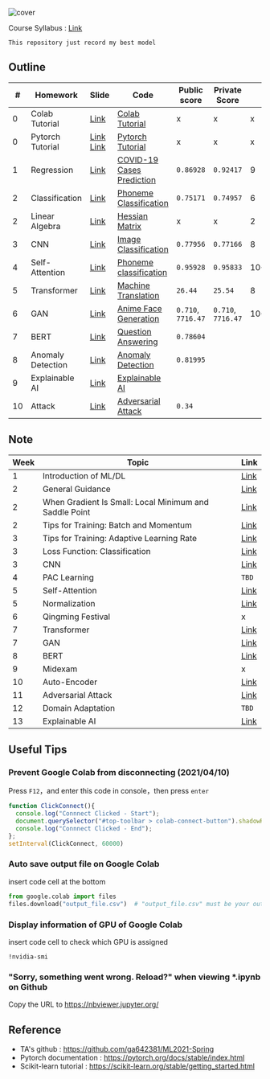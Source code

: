 ![cover](https://github.com/Offliners/ML-writeup/blob/main/cover.png)

Course Syllabus : [Link](https://speech.ee.ntu.edu.tw/~hylee/ml/2021-spring.html)

`This repository just record my best model`

## Outline
|#|Homework|Slide|Code|Public score|Private Score|Score|
|-|-|-|-|-|-|-|
|0|Colab Tutorial|[Link](HW0/Google_Colab_Tutorial.pdf)|[Colab Tutorial](HW0/Colab_Tutorial.ipynb)|x|x|x|
|0|Pytorch Tutorial|[Link](HW0/Pytorch_Tutorial_1.pdf) [Link](HW0/Pytorch_Tutorial_2.pdf)|[Pytorch Tutorial](HW0/Pytorch_Tutorial.ipynb)|x|x|x|
|1|Regression|[Link](HW1/HW01.pdf)|[COVID-19 Cases Prediction](HW1/homework1.ipynb)|`0.86928`|`0.92417`|9|
|2|Classification|[Link](HW2/HW02.pdf)|[Phoneme Classification](HW2/homework2_1.ipynb)|`0.75171`|`0.74957`|6|
|2|Linear Algebra|[Link](HW2/HW02.pdf)|[Hessian Matrix](HW2/homework2_2.ipynb)|x|x|2|
|3|CNN|[Link](HW3/HW03.pdf)|[Image Classification](HW3/homework3.ipynb)|`0.77956`|`0.77166`|8|
|4|Self-Attention|[Link](HW4/HW04.pdf)|[Phoneme classification](HW4/homework4.ipynb)|`0.95928`|`0.95833`|10+0.5([report](HW4/hw4_report.pdf))|
|5|Transformer|[Link](HW5/HW05.pdf)|[Machine Translation](HW5/homework5.ipynb)|`26.44`|`25.54`|8|
|6|GAN|[Link](HW6/HW06.pdf)|[Anime Face Generation](HW6/homework6.ipynb)|`0.710`, `7716.47`|`0.710`, `7716.47`|10+0.5([report](HW6/hw6_report.pdf))|
|7|BERT|[Link](HW7/HW07.pdf)|[Question Answering](HW7/homework7.ipynb)|`0.78604`|||
|8|Anomaly Detection|[Link](HW8/HW08.pdf)|[Anomaly Detection](HW8/homework8.ipynb)|`0.81995`|||
|9|Explainable AI|[Link](HW9/HW09.pdf)|[Explainable AI](HW9/homework9.ipynb)||||
|10|Attack|[Link](HW10/HW10.pdf)|[Adversarial Attack](HW10/homework10.ipynb)|`0.34`|||

## Note
|Week|Topic|Link|
|-|-|-|
|1|Introduction of ML/DL|[Link](https://offliners.github.io/post/ntuml-week1/)|
|2|General Guidance|[Link](https://offliners.github.io/post/ntuml-week2-1/)|
|2|When Gradient Is Small: Local Minimum and Saddle Point|[Link](https://offliners.github.io/post/ntuml-week2-2/)|
|2|Tips for Training: Batch and Momentum|[Link](https://offliners.github.io/post/ntuml-week2-3/)|
|3|Tips for Training: Adaptive Learning Rate|[Link](https://offliners.github.io/post/ntuml-week3-1/)|
|3|Loss Function: Classification|[Link](https://offliners.github.io/post/ntuml-week3-2/)|
|3|CNN|[Link](https://offliners.github.io/post/ntuml-week3-3/)|
|4|PAC Learning|`TBD`|
|5|Self-Attention|[Link](https://offliners.github.io/post/ntuml-week5-1/)|
|5|Normalization|[Link](https://offliners.github.io/post/ntuml-week5-2/)|
|6|Qingming Festival|x|
|7|Transformer|[Link](https://offliners.github.io/post/ntuml-week7-1/)|
|7|GAN|[Link](https://offliners.github.io/post/ntuml-week7-2/)|
|8|BERT|[Link](https://offliners.github.io/post/ntuml-week8/)|
|9|Midexam|x|
|10|Auto-Encoder|[Link](https://offliners.github.io/post/ntuml-week10/)|
|11|Adversarial Attack|[Link](https://offliners.github.io/post/ntuml-week11/)|
|12|Domain Adaptation|`TBD`|
|13|Explainable AI|[Link](https://offliners.github.io/post/ntuml-week13/)|

## Useful Tips
### Prevent Google Colab from disconnecting (2021/04/10)
Press `F12`，and enter this code in console，then press `enter`
```javascript
function ClickConnect(){
  console.log("Connnect Clicked - Start"); 
  document.querySelector("#top-toolbar > colab-connect-button").shadowRoot.querySelector("#connect").click();
  console.log("Connnect Clicked - End"); 
};
setInterval(ClickConnect, 60000)
```

### Auto save output file on Google Colab
insert code cell at the bottom
```python
from google.colab import files
files.download("output_file.csv")  # "output_file.csv" must be your output file name
```

### Display information of GPU of Google Colab
insert code cell to check which GPU is assigned
```shell
!nvidia-smi
```
### "Sorry, something went wrong. Reload?" when viewing *.ipynb on Github
Copy the URL to https://nbviewer.jupyter.org/

## Reference
* TA's github : https://github.com/ga642381/ML2021-Spring
* Pytorch documentation : https://pytorch.org/docs/stable/index.html
* Scikit-learn tutorial : https://scikit-learn.org/stable/getting_started.html
